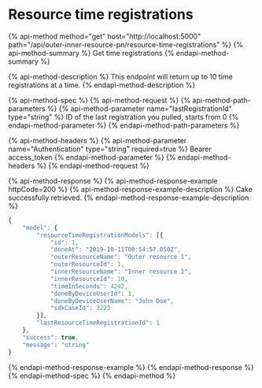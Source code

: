 # Resource time registrations

{% api-method method="get" host="http://localhost:5000" path="/api/outer-inner-resource-pn/resource-time-registrations" %}
{% api-method-summary %}
Get time registrations
{% endapi-method-summary %}

{% api-method-description %}
This endpoint will return up to 10 time registrations at a time.
{% endapi-method-description %}

{% api-method-spec %}
{% api-method-request %}
{% api-method-path-parameters %}
{% api-method-parameter name="lastRegistrationId" type="string" %}
ID of the last registration you pulled, starts from 0
{% endapi-method-parameter %}
{% endapi-method-path-parameters %}

{% api-method-headers %}
{% api-method-parameter name="Authentication" type="string" required=true %}
Bearer access\_token
{% endapi-method-parameter %}
{% endapi-method-headers %}
{% endapi-method-request %}

{% api-method-response %}
{% api-method-response-example httpCode=200 %}
{% api-method-response-example-description %}
Cake successfully retrieved.
{% endapi-method-response-example-description %}

```javascript
{
	"model": {
		"resourceTimeRegistrationModels": [{
			"id": 1,
			"doneAt": "2019-10-11T08:54:57.050Z",
			"outerResourceName": "Outer resource 1",
			"outerResourceId": 1,
			"innerResourceName": "Inner resource 1",
			"innerResourceId": 10,
			"timeInSeconds": 4242,
			"doneByDeviceUserId": 1,
			"doneByDeviceUserName": "John Doe",
			"sdkCaseId": 3223
		}],
		"lastResourceTimeRegistrationId": 1
	},
	"success": true,
	"message": "string"
}
```
{% endapi-method-response-example %}
{% endapi-method-response %}
{% endapi-method-spec %}
{% endapi-method %}



